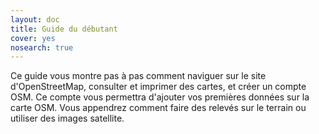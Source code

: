 ```yaml
---
layout: doc
title: Guide du débutant
cover: yes
nosearch: true
---
```


Ce guide vous montre pas à pas comment naviguer sur le site d'OpenStreetMap, consulter et imprimer des cartes, et créer un compte OSM. Ce compte vous permettra d'ajouter vos premières données sur la carte OSM. Vous appendrez comment faire des relevés sur le terrain ou utiliser des images satellite.
